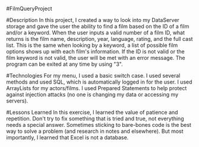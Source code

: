 #FilmQueryProject


#Description
In this project, I created a way to look into my DataServer storage and gave the user the ability to find a film based on the ID of a film and/or a keyword. When the user inputs a valid number of a film ID, what returns is the film name, description, year, language, rating, and the full cast list. This is the same when looking by a keyword, a list of possible film options shows up with each film's information. If the ID is not valid or the film keyword is not valid, the user will be met with an error message. The program can be exited at any time by using "3".

#Technologies
For my menu, I used a basic switch case. I used several methods and used SQL, which is automatically logged in for the user. I used ArrayLists for my actors/films. I used Prepared Statements to help protect against injection attacks (no one is changing my data or accessing my servers).

#Lessons Learned
In this exercise, I learned the value of patience and repetition. Don't try to fix something that is tried and true, not everything needs a special answer. Sometimes sticking to bare-bones code is the best way to solve a problem (and research in notes and elsewhere). But most importantly, I learned that Excel is not a database. 